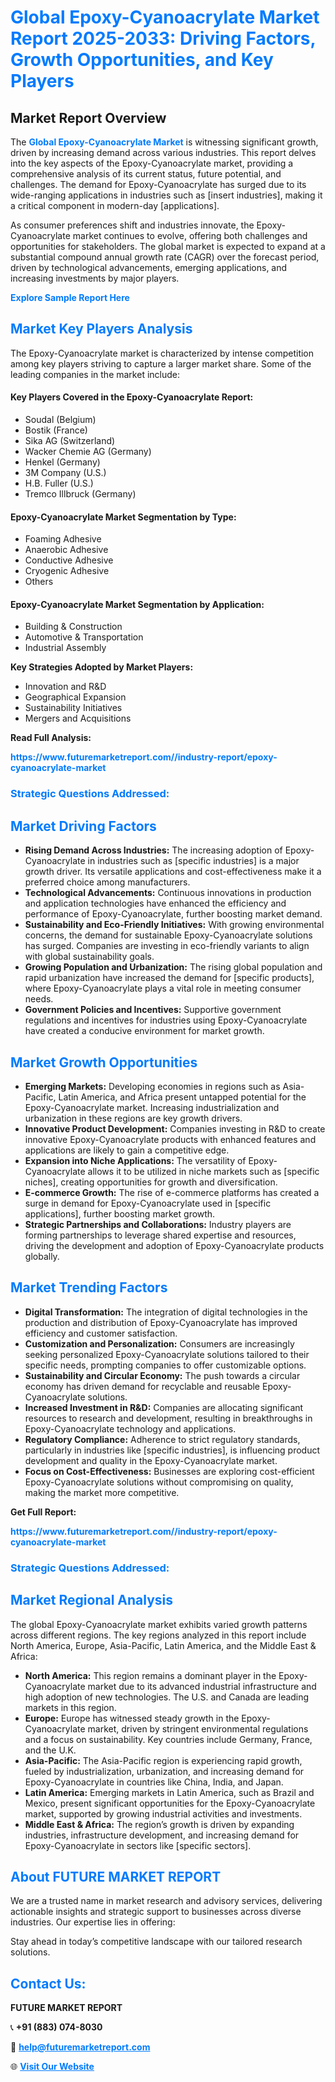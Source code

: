 <h1 style="color: #007BFF;">Global Epoxy-Cyanoacrylate Market Report 2025-2033: Driving Factors, Growth Opportunities, and Key Players</h1>

<section id="overview">
<h2>Market Report Overview</h2>
<p>The <a href="https://www.futuremarketreport.com//industry-report/epoxy-cyanoacrylate-market" style="color: #007BFF; text-decoration: none;"><strong>Global Epoxy-Cyanoacrylate Market</strong></a> is witnessing significant growth, driven by increasing demand across various industries. This report delves into the key aspects of the Epoxy-Cyanoacrylate market, providing a comprehensive analysis of its current status, future potential, and challenges. The demand for Epoxy-Cyanoacrylate has surged due to its wide-ranging applications in industries such as [insert industries], making it a critical component in modern-day [applications].</p>
<p>As consumer preferences shift and industries innovate, the Epoxy-Cyanoacrylate market continues to evolve, offering both challenges and opportunities for stakeholders. The global market is expected to expand at a substantial compound annual growth rate (CAGR) over the forecast period, driven by technological advancements, emerging applications, and increasing investments by major players.</p>
</section>

<section id="overview">
<p><a href="https://www.futuremarketreport.com//request-sample/reportId=85266" style="color: #007BFF; text-decoration: none;"><strong>Explore Sample Report Here</strong></a></p>
</section>

<section id="key-players">
<h2 style="color: #007BFF;">Market Key Players Analysis</h2>
<p>The Epoxy-Cyanoacrylate market is characterized by intense competition among key players striving to capture a larger market share. Some of the leading companies in the market include:</p>
<h4>Key Players Covered in the Epoxy-Cyanoacrylate Report:</h4>
<ul><li>Soudal (Belgium)</li><li>Bostik (France)</li><li>Sika AG (Switzerland)</li><li>Wacker Chemie AG (Germany)</li><li>Henkel (Germany)</li><li>3M Company (U.S.)</li><li>H.B. Fuller (U.S.)</li><li>Tremco Illbruck (Germany)</li></ul>
<h4>Epoxy-Cyanoacrylate Market Segmentation by Type:</h4>
<ul><li>Foaming Adhesive</li><li>Anaerobic Adhesive</li><li>Conductive Adhesive</li><li>Cryogenic Adhesive</li><li>Others</li></ul>

<h4>Epoxy-Cyanoacrylate Market Segmentation by Application:</h4>
<ul><li>Building &amp; Construction</li><li>Automotive &amp; Transportation</li><li>Industrial Assembly</li></ul>
<p><strong>Key Strategies Adopted by Market Players:</strong></p>
<ul>
<li>Innovation and R&D</li>
<li>Geographical Expansion</li>
<li>Sustainability Initiatives</li>
<li>Mergers and Acquisitions</li>
</ul>
</section>

<section>
<p><strong>Read Full Analysis: </strong></p><a href="https://www.futuremarketreport.com//industry-report/epoxy-cyanoacrylate-market" style="color: #007BFF; text-decoration: none;"><strong>https://www.futuremarketreport.com//industry-report/epoxy-cyanoacrylate-market</strong></a>
<h3 style="color: #007BFF;">Strategic Questions Addressed:</h3>
</section>

<section id="driving-factors">
<h2 style="color: #007BFF;">Market Driving Factors</h2>
<ul>
<li><strong>Rising Demand Across Industries:</strong> The increasing adoption of Epoxy-Cyanoacrylate in industries such as [specific industries] is a major growth driver. Its versatile applications and cost-effectiveness make it a preferred choice among manufacturers.</li>
<li><strong>Technological Advancements:</strong> Continuous innovations in production and application technologies have enhanced the efficiency and performance of Epoxy-Cyanoacrylate, further boosting market demand.</li>
<li><strong>Sustainability and Eco-Friendly Initiatives:</strong> With growing environmental concerns, the demand for sustainable Epoxy-Cyanoacrylate solutions has surged. Companies are investing in eco-friendly variants to align with global sustainability goals.</li>
<li><strong>Growing Population and Urbanization:</strong> The rising global population and rapid urbanization have increased the demand for [specific products], where Epoxy-Cyanoacrylate plays a vital role in meeting consumer needs.</li>
<li><strong>Government Policies and Incentives:</strong> Supportive government regulations and incentives for industries using Epoxy-Cyanoacrylate have created a conducive environment for market growth.</li>
</ul>
</section>

<section id="growth-opportunities">
<h2 style="color: #007BFF;">Market Growth Opportunities</h2>
<ul>
<li><strong>Emerging Markets:</strong> Developing economies in regions such as Asia-Pacific, Latin America, and Africa present untapped potential for the Epoxy-Cyanoacrylate market. Increasing industrialization and urbanization in these regions are key growth drivers.</li>
<li><strong>Innovative Product Development:</strong> Companies investing in R&D to create innovative Epoxy-Cyanoacrylate products with enhanced features and applications are likely to gain a competitive edge.</li>
<li><strong>Expansion into Niche Applications:</strong> The versatility of Epoxy-Cyanoacrylate allows it to be utilized in niche markets such as [specific niches], creating opportunities for growth and diversification.</li>
<li><strong>E-commerce Growth:</strong> The rise of e-commerce platforms has created a surge in demand for Epoxy-Cyanoacrylate used in [specific applications], further boosting market growth.</li>
<li><strong>Strategic Partnerships and Collaborations:</strong> Industry players are forming partnerships to leverage shared expertise and resources, driving the development and adoption of Epoxy-Cyanoacrylate products globally.</li>
</ul>
</section>

<section id="trending-factors">
<h2 style="color: #007BFF;">Market Trending Factors</h2>
<ul>
<li><strong>Digital Transformation:</strong> The integration of digital technologies in the production and distribution of Epoxy-Cyanoacrylate has improved efficiency and customer satisfaction.</li>
<li><strong>Customization and Personalization:</strong> Consumers are increasingly seeking personalized Epoxy-Cyanoacrylate solutions tailored to their specific needs, prompting companies to offer customizable options.</li>
<li><strong>Sustainability and Circular Economy:</strong> The push towards a circular economy has driven demand for recyclable and reusable Epoxy-Cyanoacrylate solutions.</li>
<li><strong>Increased Investment in R&D:</strong> Companies are allocating significant resources to research and development, resulting in breakthroughs in Epoxy-Cyanoacrylate technology and applications.</li>
<li><strong>Regulatory Compliance:</strong> Adherence to strict regulatory standards, particularly in industries like [specific industries], is influencing product development and quality in the Epoxy-Cyanoacrylate market.</li>
<li><strong>Focus on Cost-Effectiveness:</strong> Businesses are exploring cost-efficient Epoxy-Cyanoacrylate solutions without compromising on quality, making the market more competitive.</li>
</ul>
</section>

<section>
<p><strong>Get Full Report: </strong></p><a href="https://www.futuremarketreport.com//industry-report/epoxy-cyanoacrylate-market" style="color: #007BFF; text-decoration: none;"><strong>https://www.futuremarketreport.com//industry-report/epoxy-cyanoacrylate-market</strong></a>
<h3 style="color: #007BFF;">Strategic Questions Addressed:</h3>
</section>


<section id="regional-analysis">
<h2 style="color: #007BFF;">Market Regional Analysis</h2>
<p>The global Epoxy-Cyanoacrylate market exhibits varied growth patterns across different regions. The key regions analyzed in this report include North America, Europe, Asia-Pacific, Latin America, and the Middle East & Africa:</p>
<ul>
<li><strong>North America:</strong> This region remains a dominant player in the Epoxy-Cyanoacrylate market due to its advanced industrial infrastructure and high adoption of new technologies. The U.S. and Canada are leading markets in this region.</li>
<li><strong>Europe:</strong> Europe has witnessed steady growth in the Epoxy-Cyanoacrylate market, driven by stringent environmental regulations and a focus on sustainability. Key countries include Germany, France, and the U.K.</li>
<li><strong>Asia-Pacific:</strong> The Asia-Pacific region is experiencing rapid growth, fueled by industrialization, urbanization, and increasing demand for Epoxy-Cyanoacrylate in countries like China, India, and Japan.</li>
<li><strong>Latin America:</strong> Emerging markets in Latin America, such as Brazil and Mexico, present significant opportunities for the Epoxy-Cyanoacrylate market, supported by growing industrial activities and investments.</li>
<li><strong>Middle East & Africa:</strong> The region’s growth is driven by expanding industries, infrastructure development, and increasing demand for Epoxy-Cyanoacrylate in sectors like [specific sectors].</li>
</ul>
</section>

<footer>
<h2 style="color: #007BFF;">About FUTURE MARKET REPORT</h2>
<p>We are a trusted name in market research and advisory services, delivering actionable insights and strategic support to businesses across diverse industries. Our expertise lies in offering:</p>

<p>Stay ahead in today’s competitive landscape with our tailored research solutions.</p>

<h2 style="color: #007BFF;">Contact Us:</h2>
<p><strong>FUTURE MARKET REPORT</strong></p>
<p>📞 <strong>+91 (883) 074-8030</strong></p>
<p>📧 <strong><a href="mailto:help@futuremarketreport.com" style="color: #007BFF;">help@futuremarketreport.com</a></strong></p>
<p>🌐 <strong><a href="https://www.futuremarketreport.com/" style="color: #007BFF;">Visit Our Website</a></strong></p>
</footer>